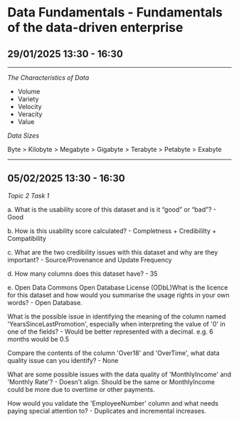 # Data Fundamentals - Fundamentals of the data-driven enterprise
## 29/01/2025 13:30 - 16:30
-------------------------------------------
_The Characteristics of Data_

+ Volume
+ Variety
+ Velocity
+ Veracity
+ Value

_Data Sizes_

Byte > Kilobyte > Megabyte > Gigabyte > Terabyte > Petabyte > Exabyte

-------------------------------------------
## 05/02/2025 13:30 - 16:30
_Topic 2 Task 1_

a.	What is the usability score of this dataset and is it “good” or “bad”? - Good

b.	How is this usability score calculated? - Completness + Credibililty + Compatibility

c. What are the two credibility issues with this dataset and why are they important? - Source/Provenance and Update Frequency

d. How many columns does this dataset have? - 35

e. Open Data Commons Open Database License (ODbL)What is the licence for this dataset and how would you summarise the usage rights in your own words? - Open Database.  

What is the possible issue in identifying the meaning of the column named 'YearsSinceLastPromotion', especially when interpreting the value of '0' in one of the fields? - Would be better represented with a decimal. e.g. 6 months would be 0.5

Compare the contents of the column 'Over18' and 'OverTime', what data quality issue can you identify? - None

What are some possible issues with the data quality of 'MonthlyIncome' and 'Monthly Rate'? - Doesn't align. Should be the same or MonthlyIncome could be more due to overtime or other payments.

How would you validate the 'EmployeeNumber' column and what needs paying special attention to? - Duplicates and incremental increases.
